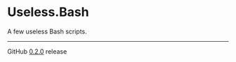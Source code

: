 # Useless.Bash
A few useless Bash scripts.

---

GitHub [0.2.0](https://github.com/StanleyProjects/Useless.Bash/releases/tag/0.2.0) release
